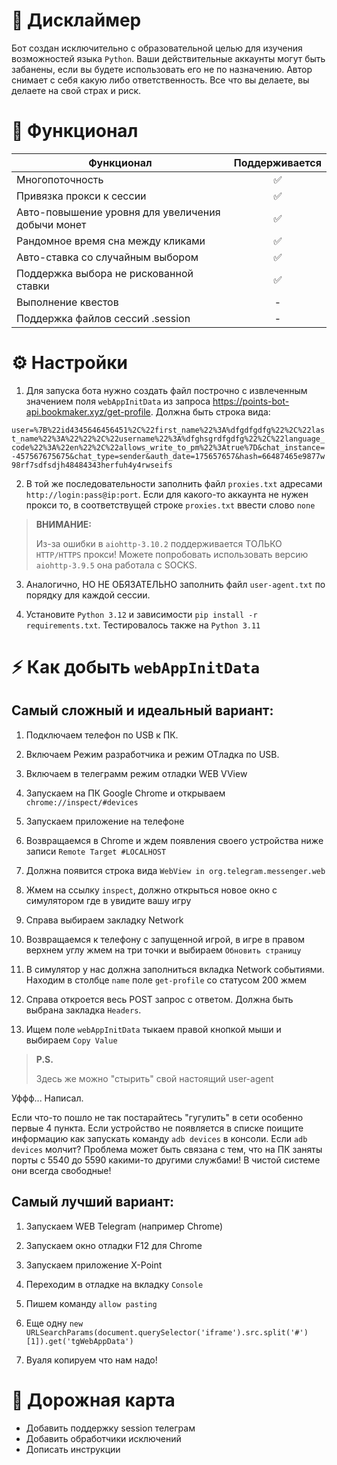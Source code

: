 # 📕 Дисклаймер

Бот создан исключительно с образовательной целью для изучения возможностей языка `Python`. Ваши действительные аккаунты могут быть забанены, если вы будете использовать его не по назначению. Автор снимает с себя какую либо ответственность. Все что вы делаете, вы делаете на свой страх и риск.

# 🧱 Функционал  
| Функционал                                                     | Поддерживается  |
|----------------------------------------------------------------|:---------------:|
| Многопоточность                                                |        ✅        |
| Привязка прокси к сессии                                       |        ✅        |
| Авто-повышение уровня для увеличения добычи монет              |        ✅        |
| Рандомное время сна между кликами                              |        ✅        |
| Авто-ставка со случайным выбором                               |        ✅        |
| Поддержка выбора не рискованной ставки                         |        ✅        |
| Выполнение квестов                                             |         -         |
| Поддержка файлов сессий .session                               |         -         |


# ⚙ Настройки

1. Для запуска бота нужно создать файл построчно с извлеченным значением поля `webAppInitData` из запроса https://points-bot-api.bookmaker.xyz/get-profile. Должна быть строка вида:

`user=%7B%22id4345646456451%2C%22first_name%22%3A%dfgdfgdfg%22%2C%22last_name%22%3A%22%22%2C%22username%22%3A%dfghsgrdfgdfg%22%2C%22language_code%22%3A%22en%22%2C%22allows_write_to_pm%22%3Atrue%7D&chat_instance=-457567675675&chat_type=sender&auth_date=175657657&hash=66487465e9877w98rf7sdfsdjh48484343herfuh4y4rwseifs`

2. В той же последовательности заполнить файл `proxies.txt` адресами `http://login:pass@ip:port`. Если для какого-то аккаунта не нужен прокси то, в соответствущей строке `proxies.txt` ввести слово `none`

> **ВНИМАНИЕ:**
>
> Из-за ошибки в `aiohttp-3.10.2` поддерживается ТОЛЬКО `HTTP/HTTPS` прокси! Можете попробовать использовать версию `aiohttp-3.9.5` она работала с SOCKS.
   
3. Аналогично, НО НЕ ОБЯЗАТЕЛЬНО заполнить файл `user-agent.txt` по порядку для каждой сессии.

4. Установите `Python 3.12` и зависимости `pip install -r requirements.txt`. Тестировалось также на `Python 3.11`

# ⚡ Как добыть `webAppInitData`

## **Самый сложный и идеальный вариант:**

1. Подключаем телефон по USB к ПК.
   
2. Включаем Режим разработчика и режим ОТладка по USB.
   
3. Включаем в телеграмм режим отладки WEB VView
   
4. Запускаем на ПК Google Chrome и открываем `chrome://inspect/#devices`

5. Запускаем приложение на телефоне 

6. Возвращаемся в Chrome и ждем появления своего устройства ниже записи `Remote Target #LOCALHOST`

7. Должна появится строка вида `WebView in org.telegram.messenger.web`

8. Жмем на ссылку `inspect`, должно открыться новое окно с симулятором где в увидите вашу игру

9. Справа выбираем закладку Network

10. Возвращаемся к телефону с запущенной игрой, в игре в правом верхнем углу жмем на три точки и выбираем `Обновить страницу`

11. В симулятор у нас должна заполниться вкладка Network событиями. Находим в столбце `name` поле `get-profile` со статусом 200 жмем

12. Справа откроется весь POST запрос с ответом. Должна быть выбрана закладка `Headers`.

13. Ищем поле `webAppInitData` тыкаем правой кнопкой мыши и выбираем `Copy Value`

> **P.S.** 
> 
> Здесь же можно "стырить" свой настоящий user-agent

Уффф... Написал. 

Если что-то пошло не так постарайтесь "гугулить" в сети особенно первые 4 пункта.
Если устройство не появляется в списке поищите информацию как запускать команду `adb devices` в консоли.
Если `adb devices` молчит? Проблема может быть связана с тем, что на ПК заняты порты с 5540 до 5590 какими-то другими службами!
В чистой системе они всегда свободные!

## **Самый лучший вариант:**

1. Запускаем WEB Telegram (например Chrome)

2. Запускаем окно отладки F12 для Chrome

3. Запускаем приложение X-Point

4. Переходим в отладке на вкладку `Console`

5. Пишем команду `allow pasting`

6. Еще одну `new URLSearchParams(document.querySelector('iframe').src.split('#')[1]).get('tgWebAppData')`

7. Вуаля копируем что нам надо!

# 🧭 Дорожная карта

- Добавить поддержку session телеграм
- Добавить обработчики исключений
- Дописать инструкции
